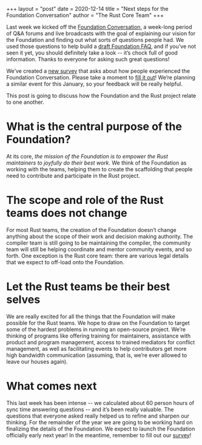 +++
layout = "post"
date = 2020-12-14
title = "Next steps for the Foundation Conversation"
author = "The Rust Core Team"
+++

Last week we kicked off the [Foundation Conversation](https://blog.rust-lang.org/2020/12/07/the-foundation-conversation.html), a week-long period of Q&A forums and live broadcasts with the goal of explaining our vision for the Foundation and finding out what sorts of questions people had. We used those questions to help build a [draft Foundation FAQ](https://github.com/rust-lang/foundation-faq-2020/blob/main/FAQ.md), and if you’ve not seen it yet, you should definitely take a look -- it’s chock full of good information. Thanks to everyone for asking such great questions!

We’ve created a [new survey][survey] that asks about how people experienced the Foundation Conversation. Please take a moment to [fill it out][survey]! We’re planning a similar event for this January, so your feedback will be really helpful.

This post is going to discuss how the Foundation and the Rust project relate to one another.

# What is the central purpose of the Foundation?

At its core, *the mission of the Foundation is to empower the Rust maintainers to joyfully do their best work*. We think of the Foundation as working with the teams, helping them to create the scaffolding that people need to contribute and participate in the Rust project.

# The scope and role of the Rust teams does not change

For most Rust teams, the creation of the Foundation doesn’t change anything about the scope of their work and decision making authority. The compiler team is still going to be maintaining the compiler, the community team will still be helping coordinate and mentor community events, and so forth. One exception is the Rust core team: there are various legal details that we expect to off-load onto the Foundation.

# Let the Rust teams be their best selves

We are really excited for all the things that the Foundation will make possible for the Rust teams. We hope to draw on the Foundation to target some of the hardest problems in running an open-source project. We’re thinking of programs like offering training for maintainers, assistance with product and program management, access to trained mediators for conflict management, as well as facilitating events to help contributors get more high bandwidth communication (assuming, that is, we’re ever allowed to leave our houses again).

# What comes next

This last week has been intense -- we calculated about 60 person hours of sync time answering questions -- and it’s been really valuable. The questions that everyone asked really helped us to refine and sharpen our thinking. For the remainder of the year we are going to be working hard on finalizing the details of the Foundation. We expect to launch the Foundation officially early next year! In the meantime, remember to fill out our [survey]!

[survey]: https://docs.google.com/forms/d/e/1FAIpQLSfeq4L0Rk6yXzGS19A6qLo4hpLlQiJh1nYFHsRJ9MrxO6k4iQ/viewform
